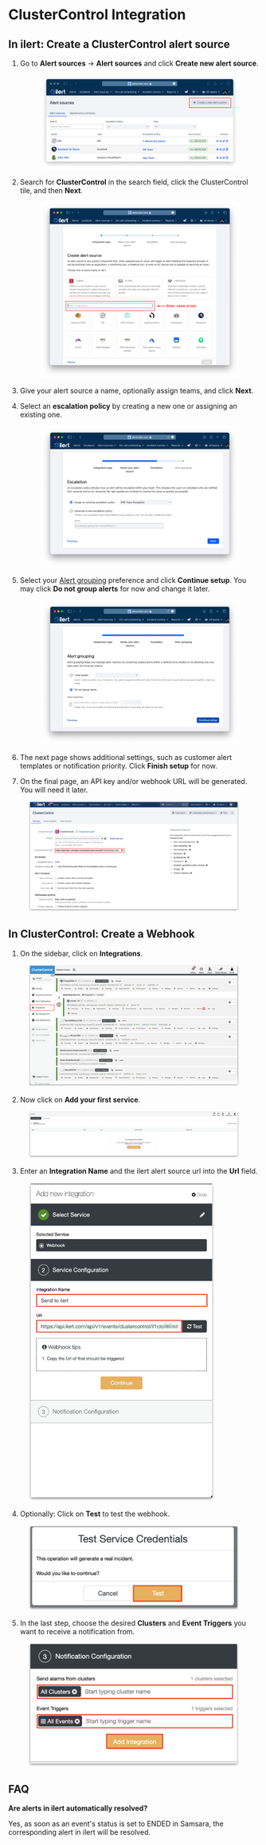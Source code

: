 # ClusterControl Integration

## In ilert: Create a ClusterControl alert source <a href="#create-alarm-source" id="create-alarm-source"></a>

1.  Go to **Alert sources** -> **Alert sources** and click **Create new alert source**.

    <figure><img src="../.gitbook/assets/Screenshot 2023-08-28 at 10.21.10.png" alt=""><figcaption></figcaption></figure>
2.  Search for **ClusterControl** in the search field, click the ClusterControl tile, and then **Next**.&#x20;

    <figure><img src="../.gitbook/assets/Screenshot 2023-08-28 at 10.24.23.png" alt=""><figcaption></figcaption></figure>
3. Give your alert source a name, optionally assign teams, and click **Next**.
4.  Select an **escalation policy** by creating a new one or assigning an existing one.

    <figure><img src="../.gitbook/assets/Screenshot 2023-08-28 at 11.37.47.png" alt=""><figcaption></figcaption></figure>
5.  Select your [Alert grouping](../alerting/alert-sources.md#alert-grouping) preference and click **Continue setup**. You may click **Do not group alerts** for now and change it later.&#x20;

    <figure><img src="../.gitbook/assets/Screenshot 2023-08-28 at 11.38.24.png" alt=""><figcaption></figcaption></figure>
6. The next page shows additional settings, such as customer alert templates or notification priority. Click **Finish setup** for now.
7. On the final page, an API key and/or webhook URL will be generated. You will need it later.

<figure><img src="../.gitbook/assets/il-1 (1).png" alt=""><figcaption></figcaption></figure>

## In ClusterControl: Create a Webhook

1. On the sidebar, click on **Integrations**.

<figure><img src="../.gitbook/assets/1 (11).png" alt="" width="563"><figcaption></figcaption></figure>

2. Now click on **Add your first service**.

<figure><img src="../.gitbook/assets/2 (10).png" alt="" width="563"><figcaption></figcaption></figure>

3. Enter an **Integration Name** and the ilert alert source url into the **Url** field.

<figure><img src="../.gitbook/assets/3 (9).png" alt="" width="375"><figcaption></figcaption></figure>

4. Optionally: Click on **Test** to test the webhook.

<figure><img src="../.gitbook/assets/4 (9).png" alt="" width="563"><figcaption></figcaption></figure>

5. In the last step, choose the desired **Clusters** and **Event Triggers** you want to receive a notification from.

<figure><img src="../.gitbook/assets/5 (8).png" alt="" width="563"><figcaption></figcaption></figure>

## FAQ <a href="#faq" id="faq"></a>

**Are alerts in ilert automatically resolved?**

Yes, as soon as an event's status is set to ENDED in Samsara, the corresponding alert in ilert will be resolved.
